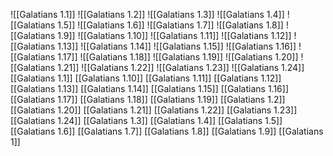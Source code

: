 ![[Galatians 1.1]]
![[Galatians 1.2]]
![[Galatians 1.3]]
![[Galatians 1.4]]
![[Galatians 1.5]]
![[Galatians 1.6]]
![[Galatians 1.7]]
![[Galatians 1.8]]
![[Galatians 1.9]]
![[Galatians 1.10]]
![[Galatians 1.11]]
![[Galatians 1.12]]
![[Galatians 1.13]]
![[Galatians 1.14]]
![[Galatians 1.15]]
![[Galatians 1.16]]
![[Galatians 1.17]]
![[Galatians 1.18]]
![[Galatians 1.19]]
![[Galatians 1.20]]
![[Galatians 1.21]]
![[Galatians 1.22]]
![[Galatians 1.23]]
![[Galatians 1.24]]
[[Galatians 1.1]]
[[Galatians 1.10]]
[[Galatians 1.11]]
[[Galatians 1.12]]
[[Galatians 1.13]]
[[Galatians 1.14]]
[[Galatians 1.15]]
[[Galatians 1.16]]
[[Galatians 1.17]]
[[Galatians 1.18]]
[[Galatians 1.19]]
[[Galatians 1.2]]
[[Galatians 1.20]]
[[Galatians 1.21]]
[[Galatians 1.22]]
[[Galatians 1.23]]
[[Galatians 1.24]]
[[Galatians 1.3]]
[[Galatians 1.4]]
[[Galatians 1.5]]
[[Galatians 1.6]]
[[Galatians 1.7]]
[[Galatians 1.8]]
[[Galatians 1.9]]
[[Galatians 1]]
